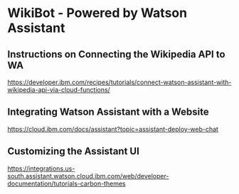 # WikiBot - Powered by Watson Assistant

## Instructions on Connecting the Wikipedia API to WA
https://developer.ibm.com/recipes/tutorials/connect-watson-assistant-with-wikipedia-api-via-cloud-functions/

## Integrating Watson Assistant with a Website
https://cloud.ibm.com/docs/assistant?topic=assistant-deploy-web-chat

## Customizing the Assistant UI 
https://integrations.us-south.assistant.watson.cloud.ibm.com/web/developer-documentation/tutorials-carbon-themes

